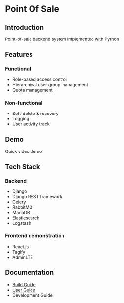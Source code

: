 # Point Of Sale

## Introduction

Point-of-sale backend system implemented with Python

## Features
### Functional
* Role-based access control
* Hierarchical user group management
* Quota management

### Non-functional
* Soft-delete & recovery
* Logging
* User activity track

## Demo
Quick video demo

## Tech Stack
### Backend
* Django
* Django REST framework
* Celery
* RabbitMQ
* MariaDB
* Elasticsearch
* Logstash

### Frontend demonstration
* React.js
* Tagify
* AdminLTE

## Documentation
* [Build Guide](./BUILD_GUIDE.md)
* [User Guide](./USER_GUIDE.md)
* Development Guide


